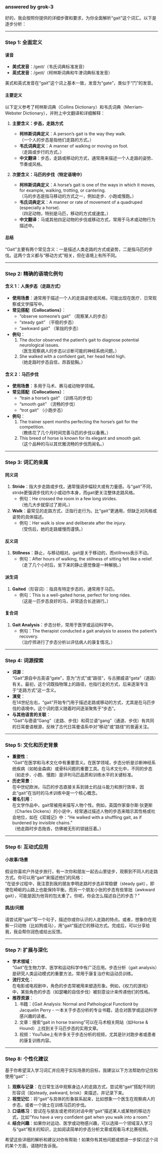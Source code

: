 ### answered by grok-3
好的，我会按照你提供的详细步骤和要求，为你全面解析“gait”这个词汇。以下是逐步分析：

---

### Step 1: 全面定义

#### 读音
- **美式发音**：/ɡeɪt/（韦氏词典标准发音）
- **英式发音**：/ɡeɪt/（柯林斯词典和牛津词典标准发音）
  
美式和英式发音在“gait”这个词上基本一致，发音为“gate”，类似于“门”的发音。

#### 主要定义
以下定义参考了柯林斯词典（Collins Dictionary）和韦氏词典（Merriam-Webster Dictionary），并附上中文翻译和详细解释：

1. **主要含义：步态，走路方式**
   - **柯林斯词典定义**：A person’s gait is the way they walk.  
     （一个人的步态是指他们走路的方式。）
   - **韦氏词典定义**：A manner of walking or moving on foot.  
     （走路或步行的方式。）
   - **中文翻译**：步态，走路或移动的方式，通常用来描述一个人走路的姿势、节奏或风格。
   
2. **次要含义：马匹的步伐（特定语境中）**
   - **柯林斯词典定义**：A horse’s gait is one of the ways in which it moves, for example, walking, trotting, or cantering.  
     （马的步态是指马移动的方式之一，例如走步、小跑或慢跑。）
   - **韦氏词典定义**：A manner or rate of movement of a quadruped (especially a horse).  
     （四足动物，特别是马匹，移动的方式或速度。）
   - **中文翻译**：马或其他四足动物的步伐或移动方式，常用于马术或动物行为描述中。

#### 总结
“Gait”主要有两个常见含义：一是描述人类走路的方式或姿势，二是指马匹的步伐。这两个含义都与“移动方式”相关，但在语境上有所不同。

---

### Step 2: 精确的语境化例句

#### 含义 1：人类步态（走路方式）
- **使用场景**：通常用于描述一个人的走路姿势或风格，可能出现在医疗、日常观察或文学描写中。
- **常见搭配（Collocations）**：
  - “observe someone’s gait” （观察某人的步态）
  - “steady gait” （平稳的步态）
  - “awkward gait” （笨拙的步态）
- **例句**：
  1. The doctor observed the patient’s gait to diagnose potential neurological issues.  
     （医生观察病人的步态以诊断可能的神经系统问题。）
  2. She walked with a confident gait, her head held high.  
     （她走路时步态自信，昂首挺胸。）

#### 含义 2：马匹步伐
- **使用场景**：多用于马术、赛马或动物学领域。
- **常见搭配（Collocations）**：
  - “train a horse’s gait” （训练马的步伐）
  - “smooth gait” （流畅的步伐）
  - “trot gait” （小跑步态）
- **例句**：
  1. The trainer spent months perfecting the horse’s gait for the competition.  
     （教练花了几个月时间完善马匹的步伐以备赛。）
  2. This breed of horse is known for its elegant and smooth gait.  
     （这个品种的马以其优雅流畅的步伐而闻名。）

---

### Step 3: 词汇的亲属

#### 同义词
1. **Stride**：指大步走路或步伐，通常强调步幅较大或有力量感。与“gait”不同，stride更强调步伐的大小或动作本身，而gait更关注整体走路风格。
   - 例句：He crossed the room in a few long strides.  
     （他几大步就穿过了房间。）
2. **Walk**：最常见的走路方式，泛指行走行为。比“gait”更通用，但缺乏对风格或姿势的具体描述。
   - 例句：Her walk is slow and deliberate after the injury.  
     （受伤后，她的走路缓慢而谨慎。）

#### 反义词
1. **Stillness**：静止，与移动相对。gait是关于移动的，而stillness表示不动。
   - 例句：After hours of walking, the stillness of sitting felt like a relief.  
     （走了几个小时后，坐下来的静止感觉像是一种解脱。）

#### 派生词
1. **Gaited**（形容词）：指具有特定步态的，通常用于马匹。
   - 例句：This is a well-gaited horse, perfect for long rides.  
     （这是一匹步态良好的马，非常适合长途骑行。）

#### 复合词
1. **Gait Analysis**：步态分析，常用于医学或运动科学中。
   - 例句：The therapist conducted a gait analysis to assess the patient’s recovery.  
     （治疗师进行了步态分析以评估病人的康复情况。）

---

### Step 4: 词源探索

- **词源**：  
  “Gait”源自中古英语“gate”，意为“方式”或“路径”，与古挪威语“gata”（道路）有关。最初，这个词既指物理上的路径，也指行走的方式，后来逐渐专注于“走路方式”这一含义。
- **演变**：  
  在14世纪左右，“gait”开始专门用于描述走路或移动的方式，尤其是在马匹步伐的语境中。这个词的意义随着时间逐渐聚焦于“步态”。
- **与其他语言的关联**：  
  “Gait”与德语“Gang”（走路、步伐）和荷兰语“gang”（通道、步伐）有共同的日耳曼语根源，反映了古代日耳曼语系中对“移动”或“路径”的普遍关注。

---

### Step 5: 文化和历史背景

- **重要性**：  
  “Gait”在医学和马术文化中有重要意义。在医学领域，步态分析是诊断神经系统疾病（如帕金森病）或骨科问题的重要工具。在马术文化中，不同的步态（如走步、小跑、慢跑）是评判马匹品质和训练水平的关键标准。
- **历史背景**：  
  在中世纪欧洲，马匹的步态直接关系到骑士的战斗能力和旅行效率，因此“gait”在当时的马术训练中是一个核心概念。
- **著名引用**：  
  在文学作品中，gait常被用来描写人物个性。例如，英国作家查尔斯·狄更斯（Charles Dickens）的小说中，经常通过描述人物的步态来暗示其性格或社会地位，如在《双城记》中：“He walked with a shuffling gait, as if burdened by invisible chains.”  
  （他走路时步态拖沓，仿佛被无形的锁链压着。）

---

### Step 6: 互动式应用

#### 小故事/场景
假设你喜欢户外徒步旅行，有一次你和朋友一起去山里徒步，观察到不同人的走路方式。你可以用“gait”来描述他们的风格：  
“在徒步过程中，我注意到我的朋友李明走路时步态非常稳健（steady gait），即使在崎岖的山路上也能保持平衡。而另一个朋友小张的步态有些笨拙（awkward gait），可能是因为他背的包太重了。你呢，你会怎么描述自己的步态？”

#### 挑战/问题
请尝试用“gait”写一个句子，描述你或你认识的人走路的特点。或者，想象你在观察一只动物（比如狗或马），用“gait”描述它的移动方式。完成后，可以分享给我，我会帮你润色或给出反馈。

---

### Step 7: 扩展与深化

- **学术领域**：  
  “Gait”在生物力学、医学和运动科学中有广泛应用。步态分析（gait analysis）是研究人类运动模式的重要方法，常用于康复治疗和运动员训练。
- **流行文化**：  
  在电影或电视剧中，角色的步态常被用来塑造形象。例如，《权力的游戏》中，某些角色的步态（如瑟曦的自信步伐）被刻意设计来传递他们的性格。
- **推荐资源**：
  1. 书籍：《Gait Analysis: Normal and Pathological Function》 by Jacquelin Perry - 一本关于步态分析的专业书籍，适合对医学或运动科学感兴趣的读者。
  2. 文章：搜索“gait in horse training”可以在马术相关网站（如Horse & Hound）上找到关于马匹步态的实用文章。
  3. 视频：YouTube上有许多关于步态分析的视频，尤其是针对跑步者或患者的康复训练内容。

---

### Step 8: 个性化建议

基于你希望深入学习词汇并应用于实际场景的目标，我建议以下方法帮助你记住和使用“gait”：
1. **观察与记录**：在日常生活中观察身边人的走路方式，尝试用“gait”搭配不同的形容词（如steady, awkward, brisk）来描述，并记录下来。
2. **视觉记忆**：将“gait”与具体的形象联系起来，比如想象一个医生在观察病人的步态，或者一个骑士在训练马匹的步伐。
3. **口语练习**：尝试在与朋友或老师的对话中用“gait”描述某人或某物的移动方式，比如“You have a very confident gait when you walk into a room.”
4. **结合兴趣**：如果你对运动、医学或动物感兴趣，可以选择一个领域深入学习与“gait”相关的知识，比如阅读简单的步态分析文章或观看马术比赛视频。

希望这些详细的解析和建议对你有帮助！如果你有其他问题或想进一步探讨这个词的某个方面，请随时告诉我。